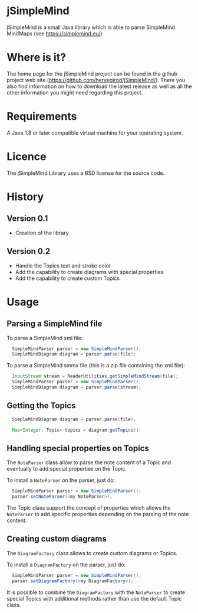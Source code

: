 # jSimpleMind
jSimpleMind is a small Java library which is able to parse SimpleMind MindMaps (see https://simplemind.eu/) 

# Where is it?
The home page for the jSimpleMind project can be found in the github project web site (https://github.com/hervegirod/jSimpleMind/).
There you also find information on how to download the latest release as well as all the other information you might need regarding
this project.

# Requirements
A Java 1.8 or later compatible virtual machine for your operating system.

# Licence
The jSimpleMind Library uses a BSD license for the source code.

# History
## Version 0.1
 - Creation of the library

## Version 0.2
 - Handle the Topics text and stroke color
 - Add the capability to create diagrams with special properties
 - Add the capability to create custom Topics

# Usage
## Parsing a SimpleMind file
To parse a SimpleMind xml file:
```java
  SimpleMindParser parser = new SimpleMindParser();
  SimpleMindDiagram diagram = parser.parse(file);
```

To parse a SimpleMind smmx file (this is a zip file containing the xml file):
```java
  InputStream stream = ReaderUtilities.getSimpleMindStream(file);
  SimpleMindParser parser = new SimpleMindParser();
  SimpleMindDiagram diagram = parser.parse(stream);
```

## Getting the Topics
```java
  SimpleMindDiagram diagram = parser.parse(file);

  Map<Integer, Topic> topics = diagram.getTopics();
```  

## Handling special properties on Topics
The `NoteParser` class allow to parse the note content of a Topic and eventually to add special properties 
on the Topic. 

To install a `NoteParser` on the parser, just do:
```java
  SimpleMindParser parser = new SimpleMindParser();
  parser.setNoteParser(<my NoteParser>);
```

The Topic class support the concept of properties which allows the `NoteParser` to add specific properties depending on 
the parsing of the note content.

## Creating custom diagrams
The `DiagramFactory` class allows to create custom diagrams or Topics. 

To install a `DiagramFactory` on the parser, just do:
```java
  SimpleMindParser parser = new SimpleMindParser();
  parser.setDiagramFactory(<my DiagramFactory>);
```

It is possible to combine the `DiagramFactory` with the `NoteParser` to create special Topics with additional methods rather
than use the default Topic class.
